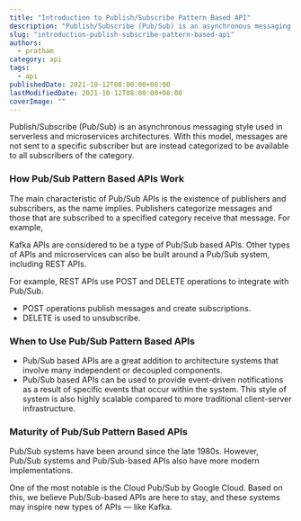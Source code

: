 ```yaml
---
title: "Introduction to Publish/Subscribe Pattern Based API"
description: "Publish/Subscribe (Pub/Sub) is an asynchronous messaging style used in serverless and microservices architectures."
slug: "introduction-publish-subscribe-pattern-based-api"
authors:
  - pratham
category: api
tags:
  - api
publishedDate: 2021-10-12T08:00:00+08:00
lastModifiedDate: 2021-10-12T08:00:00+08:00
coverImage: ""
---
```


<Lead>
  Publish/Subscribe (Pub/Sub) is an asynchronous messaging style used in serverless and microservices architectures. With this model, messages are not sent to a specific subscriber but are instead categorized to be available to all subscribers of the category.
</Lead>

### How Pub/Sub Pattern Based APIs Work

The main characteristic of Pub/Sub APIs is the existence of publishers and subscribers, as the name implies. Publishers categorize messages and those that are subscribed to a specified category receive that message.
For example,

Kafka APIs are considered to be a type of Pub/Sub based APIs. Other types of APIs and microservices can also be built around a Pub/Sub system, including REST APIs.

For example, REST APIs use POST and DELETE operations to integrate with Pub/Sub.

- POST operations publish messages and create subscriptions.
- DELETE is used to unsubscribe.

### When to Use Pub/Sub Pattern Based APIs

- Pub/Sub based APIs are a great addition to architecture systems that involve many independent or decoupled components.
- Pub/Sub based APIs can be used to provide event-driven notifications as a result of specific events that occur within the system. This style of system is also highly scalable compared to more traditional client-server infrastructure.

### Maturity of Pub/Sub Pattern Based APIs

Pub/Sub systems have been around since the late 1980s. However, Pub/Sub systems and Pub/Sub-based APIs also have more modern implementations.

One of the most notable is the Cloud Pub/Sub by Google Cloud. Based on this, we believe Pub/Sub-based APIs are here to stay, and these systems may inspire new types of APIs — like Kafka.
